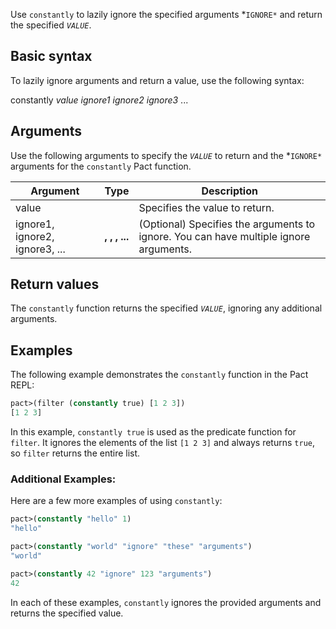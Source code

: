 Use `constantly` to lazily ignore the specified arguments *`IGNORE*` and return the specified *`VALUE`*.

## Basic syntax

To lazily ignore arguments and return a value, use the following syntax:

constantly *value* *ignore1* *ignore2* *ignore3* ...

## Arguments

Use the following arguments to specify the *`VALUE`* to return and the *`IGNORE*` arguments for the `constantly` Pact function.

| Argument | Type | Description |
| --- | --- | --- |
| value | <a> | Specifies the value to return. |
| ignore1, ignore2, ignore3, ... | <b>, <c>, <d>, ... | (Optional) Specifies the arguments to ignore. You can have multiple ignore arguments. |

## Return values

The `constantly` function returns the specified *`VALUE`*, ignoring any additional arguments.

## Examples

The following example demonstrates the `constantly` function in the Pact REPL:

```lisp
pact>(filter (constantly true) [1 2 3])
[1 2 3]
```

In this example, `constantly true` is used as the predicate function for `filter`. It ignores the elements of the list `[1 2 3]` and always returns `true`, so `filter` returns the entire list.

### Additional Examples:

Here are a few more examples of using `constantly`:

```lisp
pact>(constantly "hello" 1)
"hello"

pact>(constantly "world" "ignore" "these" "arguments")
"world"

pact>(constantly 42 "ignore" 123 "arguments")
42
```

In each of these examples, `constantly` ignores the provided arguments and returns the specified value.
